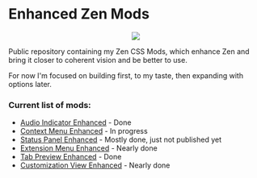 # Enhanced Zen Mods

<p align="center">
  <img src="https://github.com/Kaedriz/ZenMods/blob/main/assets/Logo.png?raw=true" />
</p>

Public repository containing my Zen CSS Mods, which enhance Zen and bring it closer to coherent vision and be better to use.

For now I'm focused on building first, to my taste, then expanding with options later.

### Current list of mods:

- [Audio Indicator Enhanced](https://github.com/Kaedriz/ZenMods/tree/main/AudioIndicatorEnhanced) - Done
- [Context Menu Enhanced](https://github.com/Kaedriz/ZenMods/tree/main/ContextMenuOverhaul) - In progress
- [Status Panel Enhanced](https://github.com/Kaedriz/ZenMods/tree/main/StatusPanelEnhanced) - Mostly done, just not published yet
- [Extension Menu Enhanced](https://github.com/Kaedriz/ZenMods/tree/main/ExtensionMenuEnhanced) - Nearly done
- [Tab Preview Enhanced](https://github.com/Kaedriz/ZenMods/tree/main/TabPreviewEnhanced) - Done
- [Customization View Enhanced](https://github.com/Kaedriz/ZenMods/tree/main/CustomizationViewEnhanced) - Nearly done
